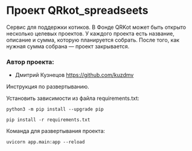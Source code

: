 # Проект QRkot_spreadseets

Сервис для поддержки котиков.
В Фонде QRKot может быть открыто несколько целевых проектов.
У каждого проекта есть название, описание и сумма, которую планируется собрать.
После того, как нужная сумма собрана — проект закрывается.

### Автор проекта:
- Дмитрий Кузнецов 
https://github.com/kuzdmv

Инструкция по развертыванию.

Установить зависимости из файла requirements.txt:

```
python3 -m pip install --upgrade pip
```

```
pip install -r requirements.txt
```

Команда для развертывания проекта:

```
uvicorn app.main:app --reload
```

